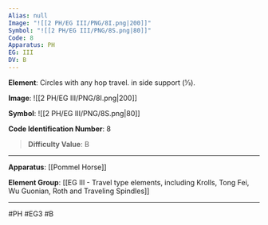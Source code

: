 ```yaml
---
Alias: null
Image: "![[2 PH/EG III/PNG/8I.png|200]]"
Symbol: "![[2 PH/EG III/PNG/8S.png|80]]"
Code: 8
Apparatus: PH
EG: III
DV: B
---
```

**Element**: Circles with any hop travel. in side support (1⁄3).

**Image**:
![[2 PH/EG III/PNG/8I.png|200]]

**Symbol**:
![[2 PH/EG III/PNG/8S.png|80]]

**Code Identification Number**: 8

>**Difficulty Value**: B

___
**Apparatus**: [[Pommel Horse]]

**Element Group**: [[EG III - Travel type elements, including Krolls, Tong Fei, Wu Guonian, Roth and Traveling Spindles]]
___
#PH #EG3 #B
